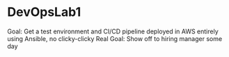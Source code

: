 # DevOpsLab1

Goal: Get a test environment and CI/CD pipeline deployed in AWS entirely using Ansible, no clicky-clicky
Real Goal: Show off to hiring manager some day
